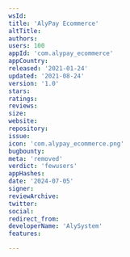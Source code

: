 ```yaml
---
wsId: 
title: 'AlyPay Ecommerce'
altTitle: 
authors: 
users: 100
appId: 'com.alypay_ecommerce'
appCountry: 
released: '2021-01-24'
updated: '2021-08-24'
version: '1.0'
stars: 
ratings: 
reviews: 
size: 
website: 
repository: 
issue: 
icon: 'com.alypay_ecommerce.png'
bugbounty: 
meta: 'removed'
verdict: 'fewusers'
appHashes: 
date: '2024-07-05'
signer: 
reviewArchive: 
twitter: 
social: 
redirect_from: 
developerName: 'AlySystem'
features: 

---
```



